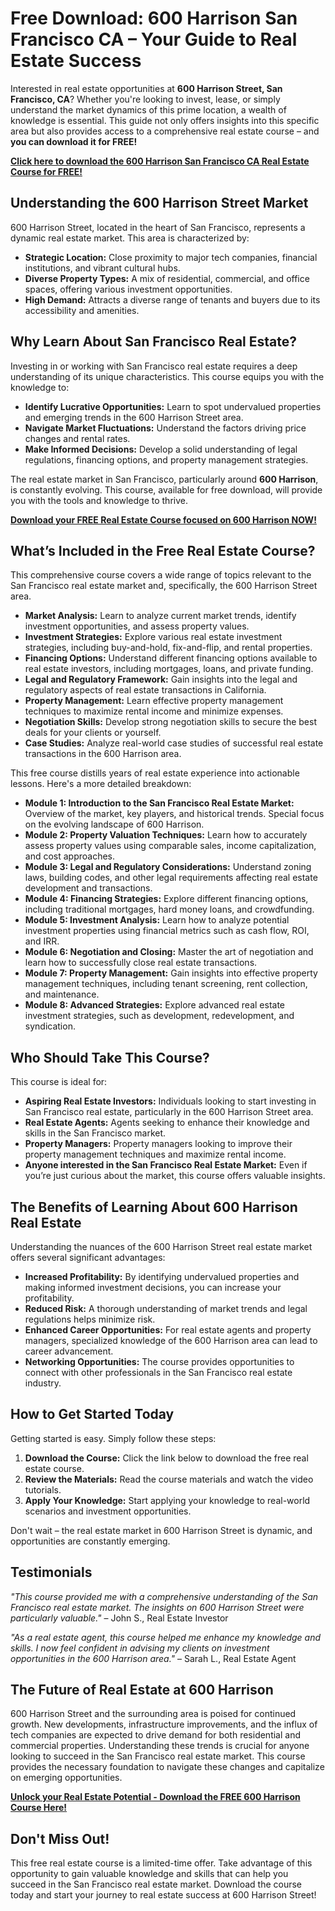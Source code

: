 # Free Download: 600 Harrison San Francisco CA – Your Guide to Real Estate Success

Interested in real estate opportunities at **600 Harrison Street, San Francisco, CA**? Whether you're looking to invest, lease, or simply understand the market dynamics of this prime location, a wealth of knowledge is essential. This guide not only offers insights into this specific area but also provides access to a comprehensive real estate course – and **you can download it for FREE!**

[**Click here to download the 600 Harrison San Francisco CA Real Estate Course for FREE!**](https://udemywork.com/600-harrison-san-francisco-ca)

## Understanding the 600 Harrison Street Market

600 Harrison Street, located in the heart of San Francisco, represents a dynamic real estate market. This area is characterized by:

*   **Strategic Location:** Close proximity to major tech companies, financial institutions, and vibrant cultural hubs.
*   **Diverse Property Types:** A mix of residential, commercial, and office spaces, offering various investment opportunities.
*   **High Demand:** Attracts a diverse range of tenants and buyers due to its accessibility and amenities.

## Why Learn About San Francisco Real Estate?

Investing in or working with San Francisco real estate requires a deep understanding of its unique characteristics. This course equips you with the knowledge to:

*   **Identify Lucrative Opportunities:** Learn to spot undervalued properties and emerging trends in the 600 Harrison Street area.
*   **Navigate Market Fluctuations:** Understand the factors driving price changes and rental rates.
*   **Make Informed Decisions:** Develop a solid understanding of legal regulations, financing options, and property management strategies.

The real estate market in San Francisco, particularly around **600 Harrison**, is constantly evolving. This course, available for free download, will provide you with the tools and knowledge to thrive.

[**Download your FREE Real Estate Course focused on 600 Harrison NOW!**](https://udemywork.com/600-harrison-san-francisco-ca)

## What’s Included in the Free Real Estate Course?

This comprehensive course covers a wide range of topics relevant to the San Francisco real estate market and, specifically, the 600 Harrison Street area.

*   **Market Analysis:** Learn to analyze current market trends, identify investment opportunities, and assess property values.
*   **Investment Strategies:** Explore various real estate investment strategies, including buy-and-hold, fix-and-flip, and rental properties.
*   **Financing Options:** Understand different financing options available to real estate investors, including mortgages, loans, and private funding.
*   **Legal and Regulatory Framework:** Gain insights into the legal and regulatory aspects of real estate transactions in California.
*   **Property Management:** Learn effective property management techniques to maximize rental income and minimize expenses.
*   **Negotiation Skills:** Develop strong negotiation skills to secure the best deals for your clients or yourself.
*   **Case Studies:** Analyze real-world case studies of successful real estate transactions in the 600 Harrison area.

This free course distills years of real estate experience into actionable lessons. Here's a more detailed breakdown:

*   **Module 1: Introduction to the San Francisco Real Estate Market:** Overview of the market, key players, and historical trends. Special focus on the evolving landscape of 600 Harrison.
*   **Module 2: Property Valuation Techniques:** Learn how to accurately assess property values using comparable sales, income capitalization, and cost approaches.
*   **Module 3: Legal and Regulatory Considerations:** Understand zoning laws, building codes, and other legal requirements affecting real estate development and transactions.
*   **Module 4: Financing Strategies:** Explore different financing options, including traditional mortgages, hard money loans, and crowdfunding.
*   **Module 5: Investment Analysis:** Learn how to analyze potential investment properties using financial metrics such as cash flow, ROI, and IRR.
*   **Module 6: Negotiation and Closing:** Master the art of negotiation and learn how to successfully close real estate transactions.
*   **Module 7: Property Management:** Gain insights into effective property management techniques, including tenant screening, rent collection, and maintenance.
*   **Module 8: Advanced Strategies:** Explore advanced real estate investment strategies, such as development, redevelopment, and syndication.

## Who Should Take This Course?

This course is ideal for:

*   **Aspiring Real Estate Investors:** Individuals looking to start investing in San Francisco real estate, particularly in the 600 Harrison Street area.
*   **Real Estate Agents:** Agents seeking to enhance their knowledge and skills in the San Francisco market.
*   **Property Managers:** Property managers looking to improve their property management techniques and maximize rental income.
*   **Anyone interested in the San Francisco Real Estate Market:** Even if you’re just curious about the market, this course offers valuable insights.

## The Benefits of Learning About 600 Harrison Real Estate

Understanding the nuances of the 600 Harrison Street real estate market offers several significant advantages:

*   **Increased Profitability:** By identifying undervalued properties and making informed investment decisions, you can increase your profitability.
*   **Reduced Risk:** A thorough understanding of market trends and legal regulations helps minimize risk.
*   **Enhanced Career Opportunities:** For real estate agents and property managers, specialized knowledge of the 600 Harrison area can lead to career advancement.
*   **Networking Opportunities:** The course provides opportunities to connect with other professionals in the San Francisco real estate industry.

## How to Get Started Today

Getting started is easy. Simply follow these steps:

1.  **Download the Course:** Click the link below to download the free real estate course.
2.  **Review the Materials:** Read the course materials and watch the video tutorials.
3.  **Apply Your Knowledge:** Start applying your knowledge to real-world scenarios and investment opportunities.

Don't wait – the real estate market in 600 Harrison Street is dynamic, and opportunities are constantly emerging.

## Testimonials

*"This course provided me with a comprehensive understanding of the San Francisco real estate market. The insights on 600 Harrison Street were particularly valuable."* – John S., Real Estate Investor

*"As a real estate agent, this course helped me enhance my knowledge and skills. I now feel confident in advising my clients on investment opportunities in the 600 Harrison area."* – Sarah L., Real Estate Agent

## The Future of Real Estate at 600 Harrison

600 Harrison Street and the surrounding area is poised for continued growth. New developments, infrastructure improvements, and the influx of tech companies are expected to drive demand for both residential and commercial properties. Understanding these trends is crucial for anyone looking to succeed in the San Francisco real estate market. This course provides the necessary foundation to navigate these changes and capitalize on emerging opportunities.

[**Unlock your Real Estate Potential - Download the FREE 600 Harrison Course Here!**](https://udemywork.com/600-harrison-san-francisco-ca)

## Don't Miss Out!

This free real estate course is a limited-time offer. Take advantage of this opportunity to gain valuable knowledge and skills that can help you succeed in the San Francisco real estate market. Download the course today and start your journey to real estate success at 600 Harrison Street!
